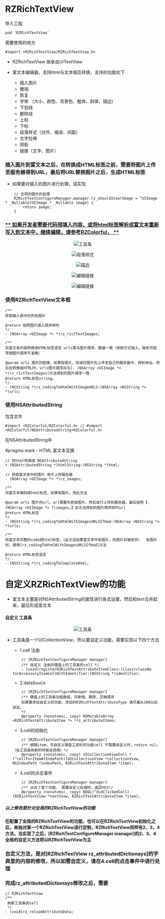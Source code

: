# RZRichTextView

导入工程

```objc
pod 'RZRichTextView'
```

需要使用的地方

```objc
#import <RZRichTextView/RZRichTextView.h>
```

* RZRichTextView 继承自UITextView

* 富文本编辑器，支持html与文本相互转换，支持的功能如下 
    * 插入图片
    * 撤销
    * 恢复
    * 字体 （大小、颜色、背景色、粗体、斜体、描边）
    * 下划线
    * 删除线
    * 上标
    * 下标
    * 段落样式（对齐、缩进、间距）
    * 文字拉伸
    * 阴影
    * 链接（文字、图片）
    

### 插入图片到富文本之后，在转换成HTML标签之前，需要将图片上传至服务器得到URL，最后将URL替换图片之后，生成HTML标签

* 如果要对插入的图片进行处理，请实现

```objc
    // 全局的图片的处理
    RZRichTextConfigureManager.manager.rz_shouldInserImage = ^UIImage * _Nullable(UIImage * _Nullable image) {
        return image;
    }
```

### [** 如果开发者需要代码预填入内容，或将html标签解析成富文本重新写入到文本中，继续编辑，请参考RZColorful， **](https://github.com/rztime/RZColorful)
<p align="center" >
<img src="image5.png" title="工具条">
</p>
<p align="center" >
<img src="image1.png" title="段落样式">
</p>
<p align="center" >
<img src="image2.png" title="描边">
</p>
<p align="center" >
<img src="image3.png" title="编辑链接">
</p>
<p align="center" >
<img src="image4.png" title="编辑链接">
</p>

### 使用RZRichTextView文本框
```objc
/**
获取输入框中的所有图片

@return 按照图片插入顺序排列
*/
- (NSArray <UIImage *> *)rz_rictTextImages;
```

```objc
/**
将富文本内容转换成HTML标签语言 urls需与图片顺序、数量一致（倒叙方式插入，缺失可能导致图片顺序不准确）

@param urls 图片的链接，如果有图片，则请将图片先上传至自己的服务器中，得到地址。然后在转换成HTML时，urls图片顺序将与[- (NSArray <UIImage *> *)rz_rictTextImages]方法得到的图片顺序一致
@return HTML标签string。
*/
- (NSString *)rz_codingToHtmlWithImageURLS:(NSArray <NSString *> *)urls;

```

### 使用NSAttributedString
包含文件
```objc
#import <RZColorful/RZColorful.h> // #import <RZColorful/NSAttributedString+RZColorful.h> 
```
在NSAttributedString中

#pragma mark - HTML 富文本互换

```objc
// 将html转换成 NSAttributedString
+ (NSAttributedString *)htmlString:(NSString *)html;
```

```objc
// 获取富文本中的图片 用于上传服务器
- (NSArray <UIImage *> *)rz_images;
```

```objc
/**
将富文本编码成html标签，如果有图片，用此方法

@param urls 图片的url，url需要先获取图片，然后自行上传到服务器，最后按照【- (NSArray <UIImage *> *)images;】此方法得到的图片顺序排列url
@return HTML标签
*/
- (NSString *)rz_codingToHtmlWithImagesURLSIfHad:(NSArray <NSString *> *)urls;
```

```objc
/**
将富文本完整的code成html标签，（此方法如果富文本中有图片，则图片将被丢失）  有图片时，请用[rz_codingToHtmlWithImagesURLSIfHad]方法

@return HTML标签语言
*/
- (NSString *)rz_codingToCompleteHtml;
```


# 自定义RZRichTextView的功能

* 富文本主要是对NSAttributedString的属性进行各式设置，然后和text合并起来，最后形成富文本

#### 自定义 工具条
<p align="center" >
<img src="image5.png" title="工具条">
</p>

* 工具条是一个UICollectionView，所以要自定义功能，需要实现以下四个方法 
    * 1.cell  注册  

    ```objc
        // [RZRichTextConfigureManager manager]
        /** 自定义 注册的键盘上的工具条的cell */
        - (void)registerRZRichTextAttributeItemClass:(Class)classNa forAccessoryItemCellWithIdentifier:(NSString *)identifier;
    ```

    * 2.dataSouce

    ```objc
        // [RZRichTextConfigureManager manager]
        /** 键盘上的工具条功能数组，可新增、删除、交换顺序
        如果要添加自定义的功能，添加的RZRichTextAttributeType 请尽量从100以后添加，
        */
        @property (nonatomic, copy) NSMutableArray <RZRichTextAttributeItem *> *rz_attributeItems;
    ```

    * 3.cell的初始化

    ```objc
        // [RZRichTextConfigureManager manager]
        /** 根据item，可自定义键盘工具栏的功能cell 不需要自定义时，return nil; （在工具条刷新的时候会调用）*/
        @property (nonatomic, copy) UICollectionViewCell *(^cellForItemAtIndePath)(UICollectionView *collectionView, NSIndexPath *indexPath, RZRichTextAttributeItem *item);
    ```

    * 4.cell的点击事件

    ```objc
        // [RZRichTextConfigureManager manager]
        /** 点击了某个功能， 需要自定义处理时，返回YES*/
        @property (nonatomic, copy) BOOL(^didClickedCell)(RZRichTextView *textView, RZRichTextAttributeItem *item);
    ```
##### 以上修改是针对全局的RZRichTextView的功能
#### 在配置了全局的RZRichTextView的功能，也可以在RZRichTextView初始化之后，单独对某一个RZRichTextView进行定制，RZRichTextView同样有2、3、4方法，当实现了之后，[RZRichTextConfigureManager manager]的2、3、4全局的自定义方法将以RZRichTextView为主

### 自定义方法，是对[RZRichTextView rz_attributedDictionays]的字典里的内容的修改，所以如需自定义，请在4.cell的点击事件中进行处理
### 完成rz_attributedDictionays修改之后，需要

```objc
// RZRichTextView
/**
 刷新工具条的cell
 */
- (void)rz_reloadAttributeData;
```





